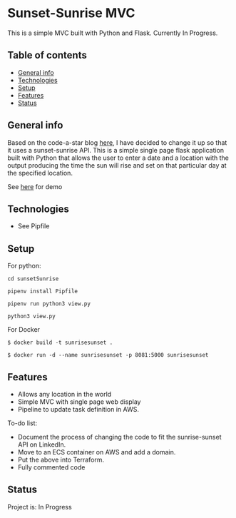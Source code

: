 # Sunset-Sunrise MVC
This is a simple MVC built with Python and Flask. Currently In Progress.

## Table of contents
* [General info](#general-info)
* [Technologies](#technologies)
* [Setup](#setup)
* [Features](#features)
* [Status](#status)

<a name="general-info"></a>
## General info

Based on the code-a-star blog [here](http://www.codeastar.com/flask-easy-web-app-python), I have decided to change it up so that it uses a sunset-sunrise API. This is a simple single page flask application built with Python that allows the user to enter a date and a location with the output producing the time the sun will rise and set on that particular day at the specified location. 

See [here](http://sunrise.harleybates.co.uk/) for demo

<a name="technologies"></a>
## Technologies

* See Pipfile

<a name="setup"></a>
## Setup

For python:

```
cd sunsetSunrise

pipenv install Pipfile

pipenv run python3 view.py

python3 view.py
```
 

For Docker  

```
$ docker build -t sunrisesunset .
 
$ docker run -d --name sunrisesunset -p 8081:5000 sunrisesunset
```

<a name="features"></a>
## Features
* Allows any location in the world
* Simple MVC with single page web display
* Pipeline to update task definition in AWS.


To-do list: 
* Document the process of changing the code to fit the sunrise-sunset API on LinkedIn.
* Move to an ECS container on AWS and add a domain.
* Put the above into Terraform.
* Fully commented code

<a name="status"></a>
## Status
Project is: In Progress

